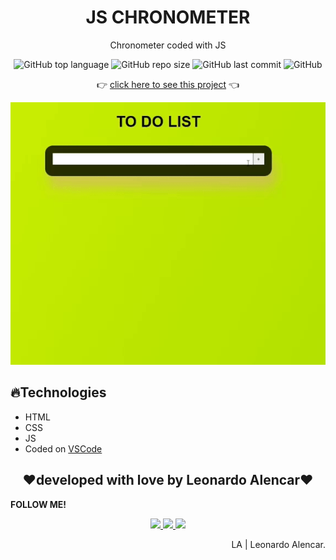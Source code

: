 <h1 align="center">JS CHRONOMETER</h1>
<p align="center">Chronometer coded with JS</p>

<p align="center">
  <img alt="GitHub top language" src="https://img.shields.io/github/languages/top/AlencarLeo/JS-ToDoList?style=for-the-badge">
  <img alt="GitHub repo size" src="https://img.shields.io/github/repo-size/AlencarLeo/JS-ToDoList?style=for-the-badge">
  <img alt="GitHub last commit" src="https://img.shields.io/github/last-commit/AlencarLeo/JS-ToDoList?style=for-the-badge">
  <img alt="GitHub" src="https://img.shields.io/github/license/AlencarLeo/JS-ToDoList?style=for-the-badge">
</p>
<p align="center">
  👉 <a href="https://alencarleo.github.io/JS-ToDoList/">click here to see this project</a> 👈
</p>
<p align="center">
  <img src="/readme/demo.gif">
</p>

<h2>🔥Technologies</h2>
<ul>
  <li>HTML</li>
  <li>CSS</li>
  <li>JS</li>
  <li>Coded on <a href="https://code.visualstudio.com/">VSCode</a></li>
</ul>


<h2 align="center">❤️developed with love by Leonardo Alencar❤️</h2>
<p><b>FOLLOW ME!</b></p>

<p align="center">
  <a href="https://www.instagram.com/leonardoaprado/">
    <img src="https://img.shields.io/badge/Instagram-E4405F?style=for-the-badge&logo=instagram&logoColor=white">
  </a>
  
  <a href="https://www.linkedin.com/in/leonardo-alencar-5749aa1b0/">
    <img src="https://img.shields.io/badge/LinkedIn-0077B5?style=for-the-badge&logo=linkedin&logoColor=white">
  </a>
  
  <a href="https://github.com/AlencarLeo">
    <img src="https://img.shields.io/badge/GitHub-100000?style=for-the-badge&logo=github&logoColor=white">
  </a>
</p>

<p align="right">LA | Leonardo Alencar.</p>
